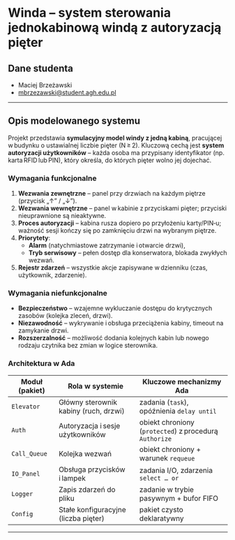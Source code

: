 # Winda – system sterowania jednokabinową windą z autoryzacją pięter  

## Dane studenta  
- Maciej Brzeżawski
- mbrzezawski@student.agh.edu.pl 
---

## Opis modelowanego systemu  

Projekt przedstawia **symulacyjny model windy z jedną kabiną**, pracującej w budynku o ustawialnej liczbie pięter (N ≥ 2). Kluczową cechą jest **system autoryzacji użytkowników** – każda osoba ma przypisany identyfikator (np. karta RFID lub PIN), który określa, do których pięter wolno jej dojechać.  

### Wymagania funkcjonalne  
1. **Wezwania zewnętrzne** – panel przy drzwiach na każdym piętrze (przycisk „↑” / „↓”).  
2. **Wezwania wewnętrzne** – panel w kabinie z przyciskami pięter; przyciski nieuprawnione są nieaktywne.  
3. **Proces autoryzacji** – kabina rusza dopiero po przyłożeniu karty/PIN‑u; ważność sesji kończy się po zamknięciu drzwi na wybranym piętrze.  
4. **Priorytety**:  
   - **Alarm** (natychmiastowe zatrzymanie i otwarcie drzwi),  
   - **Tryb serwisowy** – pełen dostęp dla konserwatora, blokada zwykłych wezwań.  
5. **Rejestr zdarzeń** – wszystkie akcje zapisywane w dzienniku (czas, użytkownik, zdarzenie).  

### Wymagania niefunkcjonalne  
- **Bezpieczeństwo** – wzajemne wykluczanie dostępu do krytycznych zasobów (kolejka zleceń, drzwi).  
- **Niezawodność** – wykrywanie i obsługa przeciążenia kabiny, timeout na zamykanie drzwi.  
- **Rozszerzalność** – możliwość dodania kolejnych kabin lub nowego rodzaju czytnika bez zmian w logice sterownika.  

### Architektura w Ada  

| Moduł (pakiet) | Rola w systemie | Kluczowe mechanizmy Ada |
| -------------- | --------------- | ----------------------- |
| `Elevator`     | Główny sterownik kabiny (ruch, drzwi) | zadania (`task`), opóźnienia `delay until` |
| `Auth`         | Autoryzacja i sesje użytkowników      | obiekt chroniony (`protected`) z procedurą `Authorize` |
| `Call_Queue`   | Kolejka wezwań                        | obiekt chroniony + warunek `requeue` |
| `IO_Panel`     | Obsługa przycisków i lampek           | zadania I/O, zdarzenia `select … or` |
| `Logger`       | Zapis zdarzeń do pliku                | zadanie w trybie pasywnym + bufor FIFO |
| `Config`       | Stałe konfiguracyjne (liczba pięter)  | pakiet czysto deklaratywny |

---
